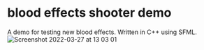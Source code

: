 # blood effects shooter demo
A demo for testing new blood effects. Written in C++ using SFML.
![Screenshot 2022-03-27 at 13 03 01](https://user-images.githubusercontent.com/44081316/160278671-03ed4411-f29a-45a6-b991-9421aa83f700.png)
